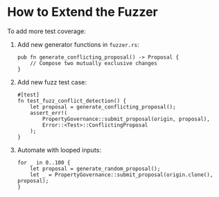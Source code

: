 # How to Extend the Fuzzer

To add more test coverage:

1.  Add new generator functions in `fuzzer.rs`:

    ```
    pub fn generate_conflicting_proposal() -> Proposal {
        // Compose two mutually exclusive changes
    }
    ```
2.  Add new fuzz test case:

    ```
    #[test]
    fn test_fuzz_conflict_detection() {
        let proposal = generate_conflicting_proposal();
        assert_err!(
            PropertyGovernance::submit_proposal(origin, proposal),
            Error::<Test>::ConflictingProposal
        );
    }
    ```
3.  Automate with looped inputs:

    ```
    for _ in 0..100 {
        let proposal = generate_random_proposal();
        let _ = PropertyGovernance::submit_proposal(origin.clone(), proposal);
    }
    ```

